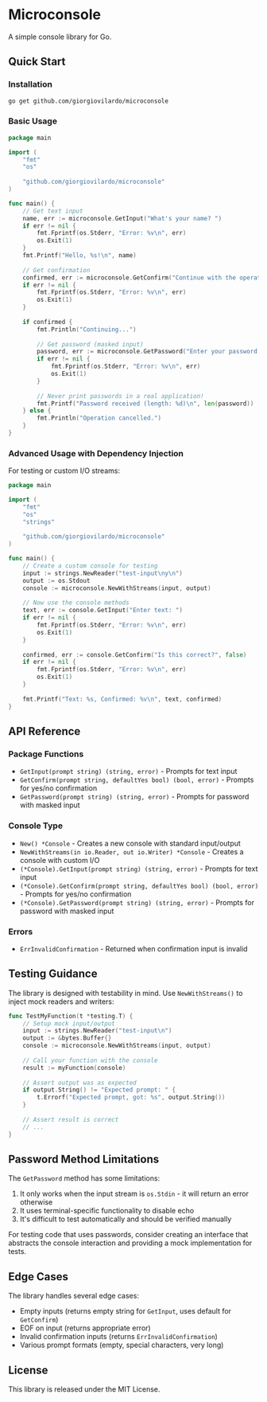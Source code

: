 # Microconsole

A simple console library for Go.

## Quick Start

### Installation

```bash
go get github.com/giorgiovilardo/microconsole
```

### Basic Usage

```go
package main

import (
    "fmt"
    "os"
    
    "github.com/giorgiovilardo/microconsole"
)

func main() {
    // Get text input
    name, err := microconsole.GetInput("What's your name? ")
    if err != nil {
        fmt.Fprintf(os.Stderr, "Error: %v\n", err)
        os.Exit(1)
    }
    fmt.Printf("Hello, %s!\n", name)
    
    // Get confirmation
    confirmed, err := microconsole.GetConfirm("Continue with the operation?", true)
    if err != nil {
        fmt.Fprintf(os.Stderr, "Error: %v\n", err)
        os.Exit(1)
    }
    
    if confirmed {
        fmt.Println("Continuing...")
        
        // Get password (masked input)
        password, err := microconsole.GetPassword("Enter your password: ")
        if err != nil {
            fmt.Fprintf(os.Stderr, "Error: %v\n", err)
            os.Exit(1)
        }
        
        // Never print passwords in a real application!
        fmt.Printf("Password received (length: %d)\n", len(password))
    } else {
        fmt.Println("Operation cancelled.")
    }
}
```

### Advanced Usage with Dependency Injection

For testing or custom I/O streams:

```go
package main

import (
    "fmt"
    "os"
    "strings"
    
    "github.com/giorgiovilardo/microconsole"
)

func main() {
    // Create a custom console for testing
    input := strings.NewReader("test-input\ny\n")
    output := os.Stdout
    console := microconsole.NewWithStreams(input, output)
    
    // Now use the console methods
    text, err := console.GetInput("Enter text: ")
    if err != nil {
        fmt.Fprintf(os.Stderr, "Error: %v\n", err)
        os.Exit(1)
    }
    
    confirmed, err := console.GetConfirm("Is this correct?", false)
    if err != nil {
        fmt.Fprintf(os.Stderr, "Error: %v\n", err)
        os.Exit(1)
    }
    
    fmt.Printf("Text: %s, Confirmed: %v\n", text, confirmed)
}
```

## API Reference

### Package Functions

- `GetInput(prompt string) (string, error)` - Prompts for text input
- `GetConfirm(prompt string, defaultYes bool) (bool, error)` - Prompts for yes/no confirmation
- `GetPassword(prompt string) (string, error)` - Prompts for password with masked input

### Console Type

- `New() *Console` - Creates a new console with standard input/output
- `NewWithStreams(in io.Reader, out io.Writer) *Console` - Creates a console with custom I/O
- `(*Console).GetInput(prompt string) (string, error)` - Prompts for text input
- `(*Console).GetConfirm(prompt string, defaultYes bool) (bool, error)` - Prompts for yes/no confirmation
- `(*Console).GetPassword(prompt string) (string, error)` - Prompts for password with masked input

### Errors

- `ErrInvalidConfirmation` - Returned when confirmation input is invalid

## Testing Guidance

The library is designed with testability in mind. Use `NewWithStreams()` to inject mock readers and writers:

```go
func TestMyFunction(t *testing.T) {
    // Setup mock input/output
    input := strings.NewReader("test-input\n")
    output := &bytes.Buffer{}
    console := microconsole.NewWithStreams(input, output)
    
    // Call your function with the console
    result := myFunction(console)
    
    // Assert output was as expected
    if output.String() != "Expected prompt: " {
        t.Errorf("Expected prompt, got: %s", output.String())
    }
    
    // Assert result is correct
    // ...
}
```

## Password Method Limitations

The `GetPassword` method has some limitations:

1. It only works when the input stream is `os.Stdin` - it will return an error otherwise
2. It uses terminal-specific functionality to disable echo
3. It's difficult to test automatically and should be verified manually

For testing code that uses passwords, consider creating an interface that abstracts the console interaction and providing a mock implementation for tests.

## Edge Cases

The library handles several edge cases:

- Empty inputs (returns empty string for `GetInput`, uses default for `GetConfirm`)
- EOF on input (returns appropriate error)
- Invalid confirmation inputs (returns `ErrInvalidConfirmation`)
- Various prompt formats (empty, special characters, very long)

## License

This library is released under the MIT License.
